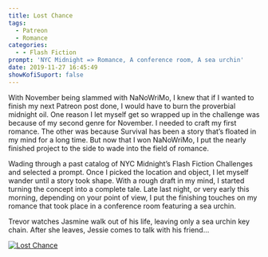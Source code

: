 ```yaml
---
title: Lost Chance
tags:
  - Patreon
  - Romance
categories:
  - - Flash Fiction
prompt: 'NYC Midnight => Romance, A conference room, A sea urchin'
date: 2019-11-27 16:45:49
showKofiSuport: false
---
```


With November being slammed with NaNoWriMo, I knew that if I wanted to finish my next Patreon post done, I would have to burn the proverbial midnight oil. One reason I let myself get so wrapped up in the challenge was because of my second genre for November. I needed to craft my first romance. The other was because Survival has been a story that’s floated in my mind for a long time. But now that I won NaNoWriMo, I put the nearly finished project to the side to wade into the field of romance.<!-- more --> 

Wading through a past catalog of NYC Midnight’s Flash Fiction Challenges and selected a prompt. Once I picked the location and object, I let myself wander until a story took shape. With a rough draft in my mind, I started turning the concept into a complete tale. Late last night, or very early this morning, depending on your point of view, I put the finishing touches on my romance that took place in a conference room featuring a sea urchin.

Trevor watches Jasmine walk out of his life, leaving only a sea urchin key chain. After she leaves, Jessie comes to talk with his friend…

<div class="center">

[![Lost Chance](/images/patreon-flash-fiction/lost-chance.png "Lost Chance")](https://www.patreon.com/posts/31899677)

</div>